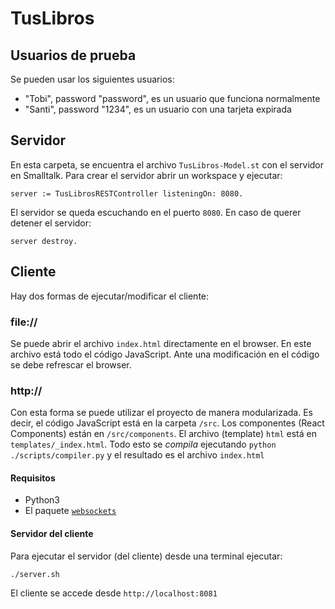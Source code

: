 # TusLibros

## Usuarios de prueba

Se pueden usar los siguientes usuarios:

- "Tobi", password "password", es un usuario que funciona normalmente
- "Santi", password "1234", es un usuario con una tarjeta expirada

## Servidor

En esta carpeta, se encuentra el archivo `TusLibros-Model.st` con el servidor en Smalltalk. Para crear el servidor abrir un workspace y ejecutar:

```smalltalk
server := TusLibrosRESTController listeningOn: 8080.
```

El servidor se queda escuchando en el puerto `8080`.
En caso de querer detener el servidor:

```smalltalk
server destroy.
```

## Cliente
Hay dos formas de ejecutar/modificar el cliente:

### file://
Se puede abrir el archivo `index.html` directamente en el browser. En este archivo está todo el código JavaScript.
Ante una modificación en el código se debe refrescar el browser.

### http://
Con esta forma se puede utilizar el proyecto de manera modularizada. Es decir, el código JavaScript está en la carpeta `/src`. Los componentes (React Components) están en `/src/components`. El archivo (template) `html` está en `templates/_index.html`.
Todo esto se _compila_ ejecutando `python ./scripts/compiler.py` y el resultado es el archivo `index.html`

#### Requisitos
- Python3
- El paquete [`websockets`](https://websockets.readthedocs.io/en/stable/intro.html)

#### Servidor del cliente
Para ejecutar el servidor (del cliente) desde una terminal ejecutar:
```shell-session
./server.sh
```
El cliente se accede desde `http://localhost:8081`

